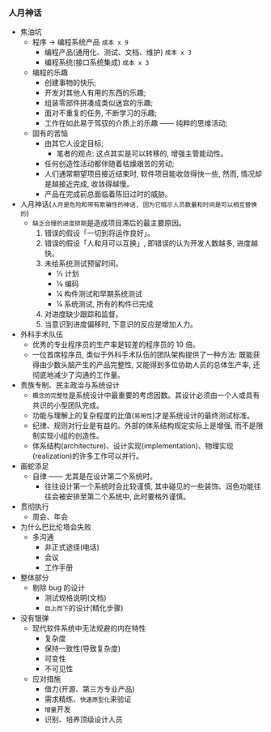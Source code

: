 ### 人月神话

* 焦油坑
  * 程序 -> 编程系统产品 `成本 x 9`
    * 编程产品(通用化、测试、文档、维护) `成本 x 3`
    * 编程系统(接口系统集成) `成本 x 3`
  * 编程的乐趣
    * 创建事物的快乐;
    * 开发对其他人有用的东西的乐趣;
    * 组装零部件拼凑成类似迷宫的乐趣;
    * 面对不重复的任务, 不断学习的乐趣;
    * 工作在如此易于驾驭的介质上的乐趣 —— 纯粹的思维活动;
  * 固有的苦恼
    * 由其它人设定目标;
      * 笔者的观点: 这点其实是可以转移的, 增强主管能动性。
    * 任何创造性活动都伴随着枯燥艰苦的劳动;
    * 人们通常期望项目接近结束时, 软件项目能收敛得快一些, 然而, 情况却是越接近完成, 收敛得越慢。
    * 产品在完成前总面临着陈旧过时的威胁。
* 人月神话(`人月是危险和带有欺骗性的神话, 因为它暗示人员数量和时间是可以相互替换的`)
  * `缺乏合理的进度排期`是造成项目滞后的最主要原因。
    1. 错误的假设「一切到将运作良好」。
    2. 错误的假设「人和月可以互换」, 即错误的认为开发人数越多, 进度越快。
    3. 未给系统测试预留时间。
       * 1⁄3 计划
       * 1⁄6 编码
       * 1⁄4 构件测试和早期系统测试
       * 1⁄4 系统测试, 所有的构件已完成
    4. 对进度缺少跟踪和监督。
    5. 当意识到进度偏移时, 下意识的反应是增加人力。
* 外科手术队伍
  * 优秀的专业程序员的生产率是较差的程序员的 10 倍。
  * 一位首席程序员, 类似于外科手术队伍的团队架构提供了一种方法: 既能获得由少数头脑产生的产品完整性, 又能得到多位协助人员的总体生产率, 还彻底地减少了沟通的工作量。
* 贵族专制、民主政治与系统设计
  * `概念的完整性`是系统设计中最重要的考虑因数。其设计必须由一个人或具有共识的小型团队完成。
  * 功能与理解上的复杂程度的比值(`易用性`)才是系统设计的最终测试标准。
  * 纪律、规则对行业是有益的。外部的体系结构规定实际上是增强, 而不是限制实现小组的创造性。
  * 体系结构(architecture)、设计实现(implementation)、物理实现(realization)的许多工作可以并行。
* 画蛇添足
  * 自律 —— 尤其是在设计第二个系统时。
    * 往往设计第一个系统时会比较谨慎, 其中碰见的一些装饰、润色功能往往会被安排至第二个系统中, 此时要格外谨慎。
* 贯彻执行
  * 周会、年会
* 为什么巴比伦塔会失败
  * 多沟通
    * 非正式途径(电话)
    * 会议
    * 工作手册
* 整体部分
  * 剔除 bug 的设计
    * 测试规格说明(文档)
    * `自上而下`的设计(精化步骤)
* 没有银弹
  * 现代软件系统中无法规避的内在特性
    * 复杂度
    * 保持一致性(导致复杂度)
    * 可变性
    * 不可见性
  * 应对措施
    * 借力(开源、第三方专业产品)
    * 需求精练、`快速原型化`来验证
    * `增量`开发
    * 识别、培养顶级设计人员